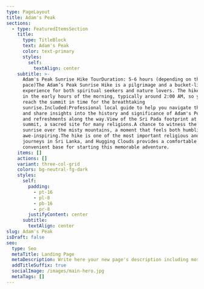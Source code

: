 ```yaml
---
type: PageLayout
title: Adam's Peak
sections:
  - type: FeaturedItemsSection
    title:
      type: TitleBlock
      text: Adam's Peak
      color: text-primary
      styles:
        self:
          textAlign: center
    subtitle: >-
      Adam's Peak Sunrise Hike TourDuration: 5-6 hours (depending on the
      pace)The Adam’s Peak Sunrise Hike is a pilgrimage and a bucket-list
      experience for both spiritual seekers and nature lovers. The hike begins
      in the early hours of the morning, typically around 2:00 AM, so you can
      reach the summit in time for the breathtaking
      sunrise.Included:Professional local guide to help you navigate the trail
      and share insights into the history and significance of Adam's Peak.Tea
      and refreshments along the way.View of the Sri Pada footprint at the
      summit, a sacred site for many religions.A chance to witness the majestic
      sunrise over the misty mountains, a moment that feels both humbling and
      awe-inspiring.The hike is one of the most important religious and cultural
      journeys in Sri Lanka, and Hugging Clouds provides a comfortable and
      convenient base for starting this memorable adventure.
    items: []
    actions: []
    variant: three-col-grid
    colors: bg-neutral-fg-dark
    styles:
      self:
        padding:
          - pt-16
          - pl-8
          - pb-16
          - pr-8
        justifyContent: center
      subtitle:
        textAlign: center
slug: Adam's Peak
isDraft: false
seo:
  type: Seo
  metaTitle: Landing Page
  metaDescription: Write here your new page's description including most relevant keywords.
  addTitleSuffix: true
  socialImage: /images/main-hero.jpg
  metaTags: []
---
```

